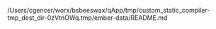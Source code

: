 /Users/cgencer/worx/bsbeeswax/qApp/tmp/custom_static_compiler-tmp_dest_dir-0zVtnOWq.tmp/ember-data/README.md